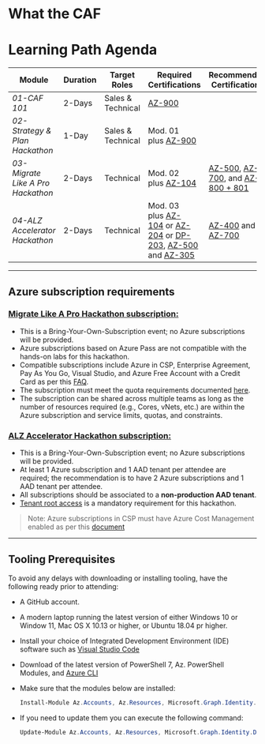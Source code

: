 # What the CAF

# **Learning Path Agenda**

| Module                            | Duration | Target Roles      | Required Certifications                                                                                                                                                                                                                                                                                                                                                                                              | Recommended Certifications                                                                                                                                                                                                                                     | Recommended Self-Paced Learning                                                                                                                                                                                                    |
| --------------------------------- | -------- | ----------------- | -------------------------------------------------------------------------------------------------------------------------------------------------------------------------------------------------------------------------------------------------------------------------------------------------------------------------------------------------------------------------------------------------------------------- | -------------------------------------------------------------------------------------------------------------------------------------------------------------------------------------------------------------------------------------------------------------- | ---------------------------------------------------------------------------------------------------------------------------------------------------------------------------------------------------------------------------------- |
| *01-CAF 101*                      | 2-Days   | Sales & Technical | [AZ-900](https://docs.microsoft.com/en-us/learn/certifications/exams/az-900)                                                                                                                                                                                                                                                                                                                                         |                                                                                                                                                                                                                                                                | [The business value of Microsoft Azure](https://docs.microsoft.com/en-us/learn/paths/learn-business-value-of-azure/)                                                                                                               |
| *02-Strategy & Plan Hackathon*    | 1-Day    | Sales & Technical | Mod. 01 plus [AZ-900](https://docs.microsoft.com/en-us/learn/certifications/exams/az-900)                                                                                                                                                                                                                                                                                                                            |                                                                                                                                                                                                                                                                | CAF 101 or equivalent                                                                                                                                                                                                              |
| *03-Migrate Like A Pro Hackathon* | 2-Days   | Technical         | Mod. 02 plus [AZ-104](https://docs.microsoft.com/en-us/learn/certifications/exams/az-104)                                                                                                                                                                                                                                                                                                                            | [AZ-500](https://docs.microsoft.com/en-us/learn/certifications/exams/az-500), [AZ-700](https://docs.microsoft.com/en-us/certifications/exams/az-700), and [AZ-800 + 801](https://docs.microsoft.com/en-us/certifications/windows-server-hybrid-administrator/) | [Applications and infrastructure migration and modernization](https://docs.microsoft.com/en-us/learn/modules/app-and-infra-migration-and-modernization/)                                                                           |
| *04-ALZ Accelerator Hackathon*    | 2-Days   | Technical         | Mod. 03 plus [AZ-104](https://docs.microsoft.com/en-us/learn/certifications/exams/az-104) or [AZ-204](https://docs.microsoft.com/en-us/certifications/exams/az-204) or [DP-203](https://docs.microsoft.com/en-us/certifications/azure-data-engineer/), [AZ-500](https://docs.microsoft.com/en-us/learn/certifications/exams/az-500) and [AZ-305](https://docs.microsoft.com/en-us/learn/certifications/exams/az-305) | [AZ-400](https://docs.microsoft.com/en-us/learn/certifications/exams/az-400) and [AZ-700](https://docs.microsoft.com/en-us/learn/certifications/exams/az-700)                                                                                                  | [Azure Landing Zones \| Architectural Blueprint, Tooling & Best Practices Architecture](https://techcommunity.microsoft.com/t5/microsoft-mechanics-blog/azure-landing-zones-architectural-blueprint-tooling-amp-best/ba-p/3530857) |

---

## Azure subscription requirements

### **<u>Migrate Like A Pro Hackathon subscription: </u>**

- This is a Bring-Your-Own-Subscription event; no Azure subscriptions will be provided.
- Azure subscriptions based on Azure Pass are not compatible with the hands-on labs for this hackathon.
- Compatible subscriptions include Azure in CSP, Enterprise Agreement, Pay As You Go, Visual Studio, and Azure Free Account with a Credit Card as per this [FAQ](https://azure.microsoft.com/en-us/free/free-account-faq/).
- The subscription must meet the quota requirements documented [here](https://github.com/jonathan-vella/MCW-Line-of-business-application-migration/blob/master/Hands-on%20lab/Before%20the%20HOL%20-%20Line-of-business%20application%20migration.md#requirements).
- The subscription can be shared across multiple teams as long as the number of resources required (e.g., Cores, vNets, etc.) are within the Azure subscription and service limits, quotas, and constraints.

### **<u>ALZ Accelerator Hackathon subscription: </u>**

- This is a Bring-Your-Own-Subscription event; no Azure subscriptions will be provided.
- At least 1 Azure subscription and 1 AAD tenant per attendee are required; the recommendation is to have 2 Azure subscriptions and 1 AAD tenant per attendee.
- All subscriptions should be associated to a **non-production AAD tenant**.
- [Tenant root access](https://github.com/Azure/Enterprise-Scale/wiki/Deploying-ALZ-Pre-requisites) is a mandatory requirement for this hackathon.

> Note: Azure subscriptions in CSP must have Azure Cost Management enabled as per this [document](https://docs.microsoft.com/en-us/azure/cost-management-billing/costs/get-started-partners)
>  

---

## Tooling Prerequisites

To avoid any delays with downloading or installing tooling, have the following ready prior to attending:

- A GitHub account.

- A modern laptop running the latest version of either Windows 10  or Window 11, Mac OS X 10.13 or higher, or Ubuntu 18.04 pr higher.

- Install your choice of Integrated Development Environment (IDE) software such as [Visual Studio Code](https://code.visualstudio.com/download)

- Download of the latest version of PowerShell 7, Az. PowerShell Modules, and [Azure CLI](https://docs.microsoft.com/en-us/cli/azure/install-azure-cli?view=azure-cli-latest)

- Make sure that the modules below are installed:
  
  ```powershell
  Install-Module Az.Accounts, Az.Resources, Microsoft.Graph.Identity.DirectoryManagement, Microsoft.Graph.Applications
  ```

- If you need to update them you can execute the following command:
  
  ```powershell
  Update-Module Az.Accounts, Az.Resources, Microsoft.Graph.Identity.DirectoryManagement, Microsoft.Graph.Applications
  ```

